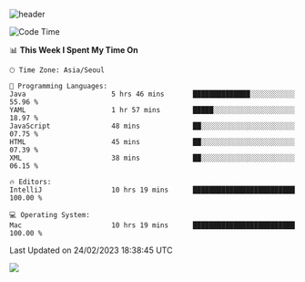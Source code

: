 ![header](https://capsule-render.vercel.app/api?type=Egg&color=timeAuto&height=300&section=header&text=PoPo&fontSize=90&animation=fadeIn)

  <!--START_SECTION:waka-->
![Code Time](http://img.shields.io/badge/Code%20Time-519%20hrs%2023%20mins-blue)

📊 **This Week I Spent My Time On** 

```text
🕑︎ Time Zone: Asia/Seoul

💬 Programming Languages: 
Java                     5 hrs 46 mins       ██████████████░░░░░░░░░░░   55.96 % 
YAML                     1 hr 57 mins        █████░░░░░░░░░░░░░░░░░░░░   18.97 % 
JavaScript               48 mins             ██░░░░░░░░░░░░░░░░░░░░░░░   07.75 % 
HTML                     45 mins             ██░░░░░░░░░░░░░░░░░░░░░░░   07.39 % 
XML                      38 mins             ██░░░░░░░░░░░░░░░░░░░░░░░   06.15 % 

🔥 Editors: 
IntelliJ                 10 hrs 19 mins      █████████████████████████   100.00 % 

💻 Operating System: 
Mac                      10 hrs 19 mins      █████████████████████████   100.00 % 
```


 Last Updated on 24/02/2023 18:38:45 UTC
<!--END_SECTION:waka-->



<img src="https://capsule-render.vercel.app/api?type=Egg&color=timeAuto&height=300&section=footer&text=PoPo&fontSize=90&animation=fadeIn&reversal=true" />
